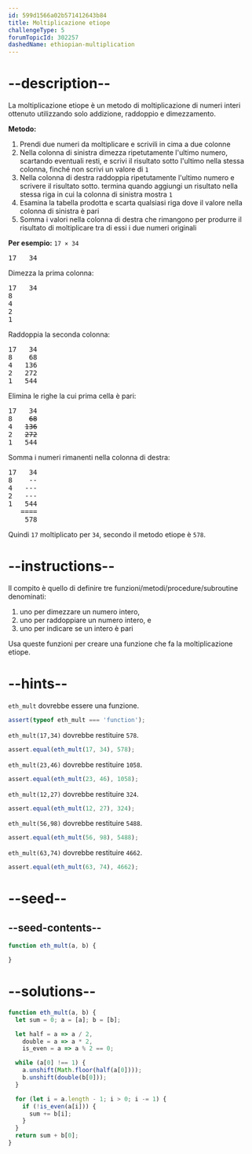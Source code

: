 ```yaml
---
id: 599d1566a02b571412643b84
title: Moltiplicazione etiope
challengeType: 5
forumTopicId: 302257
dashedName: ethiopian-multiplication
---
```


# --description--

La moltiplicazione etiope è un metodo di moltiplicazione di numeri interi ottenuto utilizzando solo addizione, raddoppio e dimezzamento.

**Metodo:**

<ol>
  <li>Prendi due numeri da moltiplicare e scrivili in cima a due colonne</li>
  <li>Nella colonna di sinistra dimezza ripetutamente l'ultimo numero, scartando eventuali resti, e scrivi il risultato sotto l'ultimo nella stessa colonna, finché non scrivi un valore di <code>1</code></li>
  <li>Nella colonna di destra raddoppia ripetutamente l'ultimo numero e scrivere il risultato sotto. termina quando aggiungi un risultato nella stessa riga in cui la colonna di sinistra mostra <code>1</code></li>
  <li>Esamina la tabella prodotta e scarta qualsiasi riga dove il valore nella colonna di sinistra è pari</li>
  <li>Somma i valori nella colonna di destra che rimangono per produrre il risultato di moltiplicare tra di essi i due numeri originali</li>
</ol>

**Per esempio:** `17 × 34`

<pre>17   34
</pre>

Dimezza la prima colonna:

<pre>17   34
8
4
2
1
</pre>

Raddoppia la seconda colonna:

<pre>17   34
8    68
4   136
2   272
1   544
</pre>

Elimina le righe la cui prima cella è pari:

<pre>17   34
8    <strike>68</strike>
4   <strike>136</strike>
2   <strike>272</strike>
1   544
</pre>

Somma i numeri rimanenti nella colonna di destra:

<!-- markdownlint-disable MD003 -->

<pre>17   34
8    --
4   ---
2   ---
1   544
   ====
    578
</pre>

<!-- markdownlint-enable MD003 -->

Quindi `17` moltiplicato per `34`, secondo il metodo etiope è `578`.

# --instructions--

Il compito è quello di definire tre funzioni/metodi/procedure/subroutine denominati:

<ol>
  <li>uno per dimezzare un numero intero,</li>
  <li>uno per raddoppiare un numero intero, e</li>
  <li>uno per indicare se un intero è pari</li>
</ol>

Usa queste funzioni per creare una funzione che fa la moltiplicazione etiope.

<!-- markdownlint-disable MD046-->

# --hints--

`eth_mult` dovrebbe essere una funzione.

```js
assert(typeof eth_mult === 'function');
```

`eth_mult(17,34)` dovrebbe restituire `578`.

```js
assert.equal(eth_mult(17, 34), 578);
```

`eth_mult(23,46)` dovrebbe restituire `1058`.

```js
assert.equal(eth_mult(23, 46), 1058);
```

`eth_mult(12,27)` dovrebbe restituire `324`.

```js
assert.equal(eth_mult(12, 27), 324);
```

`eth_mult(56,98)` dovrebbe restituire `5488`.

```js
assert.equal(eth_mult(56, 98), 5488);
```

`eth_mult(63,74)` dovrebbe restituire `4662`.

```js
assert.equal(eth_mult(63, 74), 4662);
```

# --seed--

## --seed-contents--

```js
function eth_mult(a, b) {

}
```

# --solutions--

```js
function eth_mult(a, b) {
  let sum = 0; a = [a]; b = [b];

  let half = a => a / 2,
    double = a => a * 2,
    is_even = a => a % 2 == 0;

  while (a[0] !== 1) {
    a.unshift(Math.floor(half(a[0])));
    b.unshift(double(b[0]));
  }

  for (let i = a.length - 1; i > 0; i -= 1) {
    if (!is_even(a[i])) {
      sum += b[i];
    }
  }
  return sum + b[0];
}
```

